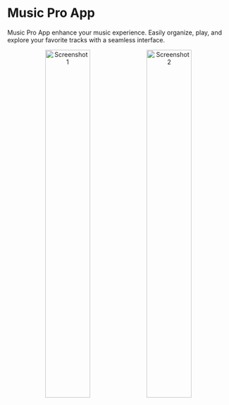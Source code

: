# Music Pro App

Music Pro App enhance your music experience. Easily organize, play, and explore your favorite tracks with a seamless interface.


<p align="center">
  <img src="https://github.com/user-attachments/assets/6dce24c5-4262-4b69-91e7-a1b96dd8a219" alt="Screenshot 1" width="45%"/>
  <img src="https://github.com/user-attachments/assets/7f45a04b-a44c-4bf5-bf90-4328ecc2cd92" alt="Screenshot 2" width="45%"/>
</p>
